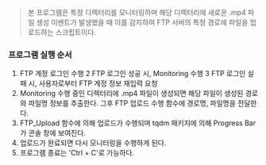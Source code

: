 > 본 프로그램은 특정 디렉터리를 모니터링하며 해당 디렉터리에 새로운 .mp4 파일 생성 이벤트가 발생했을 때 이를 감지하여 FTP 서버의 특정 경로에 파일을 업로드하는 스크립트이다. 

### 프로그램 실행 순서 

1. FTP 계정 로그인 수행 
2 FTP 로그인 성공 시, Monitoring 수행 
3 FTP 로그인 실패 시, 사용자로부터 FTP 계정 정보 재입력 요청 
4. Monitoring 수행 중인 디렉터리에 .mp4 파일이 생성되면 해당 파일이 생성된 경로와 파일명 정보를 추출한다. 그후 FTP 업로드 수행 함수에 경로명, 파일명을 전달한다. 
5. FTP_Upload 함수에 의해 업로드가 수행되며 tqdm 패키지에 의해 Progress Bar가 콘솔 창에 보여진다. 
6. 업로드가 완료되면 다시 모니터링을 수행하게 된다. 
7. 프로그램 종료는 'Ctrl + C'로 가능하다. 
